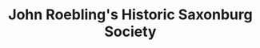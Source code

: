 ---
layout: repo
title: "John Roebling's Historic Saxonburg Society"
id: 14791
permalink: repos/14791/
---